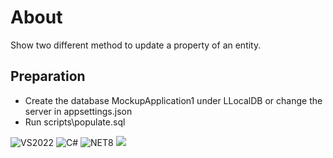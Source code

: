﻿# About

Show two different method to update a property of an entity.


## Preparation

- Create the database MockupApplication1 under LLocalDB or change the server in appsettings.json
- Run scripts\populate.sql

![VS2022](https://img.shields.io/badge/Visual_Studio_2022-5C2D91?style=for-the-badge&logo=visual%20studio&logoColor=white) 
![C#](https://img.shields.io/badge/C%23-239120?style=for-the-badge&logo=csharp&logoColor=white) ![NET8](https://img.shields.io/badge/.NET8-512BD4?style=for-the-badge&logo=dotnet&logoColor=white) ![](https://img.shields.io/badge/Microsoft%20SQL%20Server_and_EF_Core_8-CC2927?style=for-the-badge&logo=microsoft%20sql%20server&logoColor=white)
